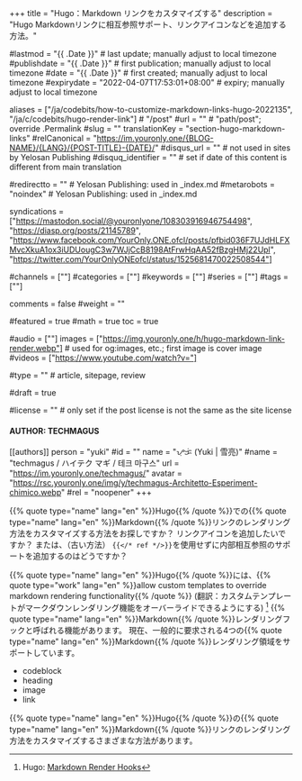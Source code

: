 +++
title = "Hugo：Markdown リンクをカスタマイズする"
description = "Hugo Markdownリンクに相互参照サポート、リンクアイコンなどを追加する方法。"

#lastmod = "{{ .Date }}"                 # last update; manually adjust to local timezone
#publishdate = "{{ .Date }}"             # first publication; manually adjust to local timezone
#date = "{{ .Date }}"                    # first created; manually adjust to local timezone
#expirydate = "2022-04-07T17:53:01+08:00"              # expiry; manually adjust to local timezone

aliases = ["/ja/codebits/how-to-customize-markdown-links-hugo-2022135", "/ja/c/codebits/hugo-render-link"]                                        # "/post"
#url = ""                                              # "path/post"; override .Permalink
#slug = ""
translationKey = "section-hugo-markdown-links"
#relCanonical = "https://im.youronly.one/{BLOG-NAME}/{LANG}/{POST-TITLE}-{DATE}/"
#disqus_url = ""                                       # not used in sites by Yelosan Publishing
#disquq_identifier = ""                                # set if date of this content is different from main translation

#redirectto = ""                                       # Yelosan Publishing: used in _index.md
#metarobots = "noindex"                                # Yelosan Publishing: used in _index.md

syndications = ["https://mastodon.social/@youronlyone/108303916946754498", "https://diasp.org/posts/21145789", "https://www.facebook.com/YourOnly.ONE.ofcl/posts/pfbid036F7UJdHLFXMvcXkuA1ox3iUDUougC3w7WJjCcB8198AtFrwHqAA52fBzgHMj22Upl", "https://twitter.com/YourOnlyONEofcl/status/1525681470022508544"]

#channels = [""]
#categories = [""]
#keywords = [""]
#series = [""]
#tags = [""]

comments = false
#weight = ""

#featured = true
#math = true
toc = true

#audio = [""]
images = ["https://img.youronly.one/h/hugo-markdown-link-render.webp"]                 # used for og:images, etc.; first image is cover image
#videos = ["https://www.youtube.com/watch?v="]

#type = ""                                             # article, sitepage, review

#draft = true

#license = ""                                          # only set if the post license is not the same as the site license

#### AUTHOR: TECHMAGUS ####
[[authors]]
  person = "yuki"
  #id = ""
  name = "ᜌᜓᜃᜒ (Yuki | 雪亮)"
  #name = "techmagus / ハイテク マギ / 테크 마구스"
  url = "https://im.youronly.one/techmagus/"
  avatar = "https://rsc.youronly.one/img/y/techmagus-Architetto-Esperiment-chimico.webp"
  #rel = "noopener"
+++

{{% quote type="name" lang="en" %}}Hugo{{% /quote %}}での{{% quote type="name" lang="en" %}}Markdown{{% /quote %}}リンクのレンダリング方法をカスタマイズする方法をお探しですか？ リンクアイコンを追加したいですか？ または、（古い方法） `{{</* ref */>}}`を使用せずに内部相互参照のサポートを追加するのはどうですか？

{{% quote type="name" lang="en" %}}Hugo{{% /quote %}}には、{{% quote type="work" lang="en" %}}allow custom templates to override markdown rendering functionality{{% /quote %}} (翻訳：カスタムテンプレートがマークダウンレンダリング機能をオーバーライドできるようにする) [^hugo-markdown-render-hooks] {{% quote type="name" lang="en" %}}Markdown{{% /quote %}}レンダリングフックと呼ばれる機能があります。 現在、一般的に要求される4つの{{% quote type="name" lang="en" %}}Markdown{{% /quote %}}レンダリング領域をサポートしています。

- codeblock
- heading
- image
- link

{{% quote type="name" lang="en" %}}Hugo{{% /quote %}}の{{% quote type="name" lang="en" %}}Markdown{{% /quote %}}リンクのレンダリング方法をカスタマイズするさまざまな方法があります。

[^hugo-markdown-render-hooks]: Hugo: [Markdown Render Hooks](https://gohugo.io/templates/render-hooks/ "Hugo: Markdown Render Hooks")
